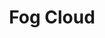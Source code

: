 ---
title: "Fog Cloud"
index:
  - fog-cloud
permalink: /spells/fog-cloud/
tags:
  - Spell
  - 1st Level
  - Conjuration
available_for:
  - Druid
  - Ranger
  - Sorcerer
  - Wizard
level: "1st Level"
school: "Conjuration"
range: "120 ft"
area: "20 ft"
shape: "Sphere"
comp:
  - V
  - S
duration: "1 Hour"
concentration: true
description: |
  You create a 20-foot-radius sphere of fog centered on a point within range. The sphere spreads around corners, and its area is heavily obscured. It lasts for the duration or until a wind of moderate or greater speed (at least 10 miles per hour) disperses it.

  **At higher levels.** When you cast this spell using a spell slot of 2nd level or higher, the radius of the fog increases by 20 feet for each slot level above 1st.
excerpt: "You create a 20-foot-radius sphere of fog centered on a point within range."
source: "Basic Rules"
---